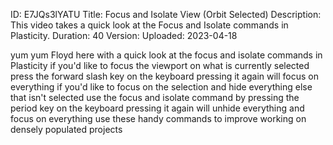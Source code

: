 ID: E7JQs3lYATU
Title: Focus and Isolate View (Orbit Selected)
Description: This video takes a quick look at the Focus and Isolate commands in Plasticity.
Duration: 40
Version: 
Uploaded: 2023-04-18

yum yum Floyd here with a quick look at
the focus and isolate commands in Plasticity
if you'd like to focus the
viewport on what is currently selected
press the forward slash key on the
keyboard pressing it again will focus on
everything if you'd like to focus on the
selection and hide everything else that
isn't selected use the focus and isolate
command by pressing the period key on
the keyboard pressing it again will
unhide everything and focus on
everything use these handy commands to
improve working on densely populated
projects
